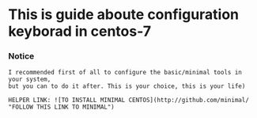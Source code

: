 # This is guide aboute configuration keyborad in centos-7

### Notice
	I recommended first of all to configure the basic/minimal tools in your system,  
	but you can to do it after. This is your choice, this is your life)  

	HELPER LINK: ![TO INSTALL MINIMAL CENTOS](http://github.com/minimal/ "FOLLOW THIS LINK TO MINIMAL")  


